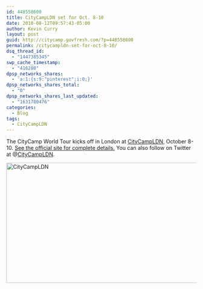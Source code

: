 ```yaml
---
id: 448558600
title: CityCampLDN set for Oct. 8-10
date: 2010-08-12T09:57:43-05:00
author: Kevin Curry
layout: post
guid: http://citycamp.govfresh.com/?p=448558600
permalink: /citycampldn-set-for-oct-8-10/
dsq_thread_id:
  - "1447385345"
swp_cache_timestamp:
  - "416280"
dpsp_networks_shares:
  - 'a:1:{s:9:"pinterest";i:0;}'
dpsp_networks_shares_total:
  - "0"
dpsp_networks_shares_last_updated:
  - "1631780476"
categories:
  - Blog
tags:
  - CityCampLDN
---
```

The CityCamp World Tour kicks off in London at [CityCampLDN](http://citycampldn.govfresh.com/), October 8-10. [See the official site for complete details.](http://citycampldn.govfresh.com) You can also follow on Twitter at @[CityCampLDN](http://twitter.com/CityCampLDN).

[<img loading="lazy" src="http://citycamp.govfresh.com/files/2010/08/Picture-11-550x318.png" alt="CityCampLDN" title="CityCampLDN" width="550" height="318" class="alignnone size-medium wp-image-448558606" srcset="https://citycamp.govfresh.com/files/2010/08/Picture-11-550x318.png 550w, https://citycamp.govfresh.com/files/2010/08/Picture-11-768x444.png 768w, https://citycamp.govfresh.com/files/2010/08/Picture-11-900x521.png 900w, https://citycamp.govfresh.com/files/2010/08/Picture-11.png 1025w" sizes="(max-width: 550px) 100vw, 550px" />](http://citycampldn.govfresh.com)